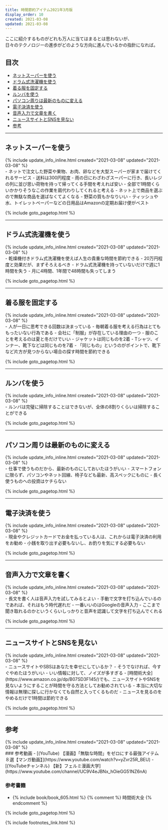 ```yaml
---
title: 時間節約アイテム2021年3月版
display_order: 10
created: 2021-03-08
updated: 2021-03-08
---
```

ここに紹介するものがどれも万人に当てはまるとは思わないが、  
日々のテクノロジーの進歩がどのような方向に進んでいるかの指針になれば。


## <a name="index">目次</a>

<ul id="index_ul">
<li><a href="#use-online-supermarket">ネットスーパーを使う</a></li>
<li><a href="#use-a-drum-type-washing-machine">ドラム式洗濯機を使う</a></li>
<li><a href="#fix-the-clothes-you-wear">着る服を固定する</a></li>
<li><a href="#use-a-roomba">ルンバを使う</a></li>
<li><a href="#change-your-computer-to-the-latest-version">パソコン周りは最新のものに変える</a></li>
<li><a href="#use-electronic-payment">電子決済を使う</a></li>
<li><a href="#use-voice-input-for-writing">音声入力で文章を書く</a></li>
<li><a href="#avoid-news-sites-and-social-networking-sites">ニュースサイトとSNSを見ない</a></li>
<li><a href="#reference">参考</a></li>
</ul>

* * *
## <a name="use-online-supermarket">ネットスーパーを使う</a>
<div class="chapter-updated">{% include update_info_inline.html created="2021-03-08" updated="2021-03-08" %}</div>
- ネットで注文した野菜や果物、お肉、卵などを大型スーパーが家まで届けてくれるサービス
- 送料は300円程度
  - 雨の日にわざわざスーパーに行き、長いレジの列に並び思い荷物を持って帰ってくる手間を考えれば安い
  - 全部で1時間くらいかかりそうなこの作業を肩代わりしてくれると考える
- ネット上で商品を選ぶので無駄な商品を選ばなくてよくなる
- 野菜の質もかなりいい
- ティッシュや水、トイレットペーパーなどの日用品はAmazonの定期お届け便がベスト

{% include goto_pagetop.html %}

* * *
## <a name="use-a-drum-type-washing-machine">ドラム式洗濯機を使う</a>
<div class="chapter-updated">{% include update_info_inline.html created="2021-03-08" updated="2021-03-08" %}</div>
- 乾燥機付きドラム式洗濯機を使えば人生の貴重な時間を節約できる
- 20万円程度と効果だが、まずそろえるべき
- ドラム式洗濯機を持っていないだけで週に1時間を失う
  - 月に4時間、1年間で48時間も失ってしまう

{% include goto_pagetop.html %}

* * *
## <a name="fix-the-clothes-you-wear">着る服を固定する</a>
<div class="chapter-updated">{% include update_info_inline.html created="2021-03-08" updated="2021-03-08" %}</div>
- 人が一日に思考できる回数は決まっている
- 毎朝着る服を考える行為はとてももったいない行為である
  - 会社に「制服」が存在している理由の一つ
- 服のことを考えるのは夏と冬だけでいい
- ジャケットは同じものを2着
- Tシャツ、インナー、靴下などは同じものを7着
- 「同じもの」というのがポイントで、靴下など片方が見つからない場合の探す時間を節約できる

{% include goto_pagetop.html %}

* * *
## <a name="use-a-roomba">ルンバを使う</a>
<div class="chapter-updated">{% include update_info_inline.html created="2021-03-08" updated="2021-03-08" %}</div>
- ルンバは完璧に掃除することはできないが、全体の8割りくらいは掃除することができる

{% include goto_pagetop.html %}

* * *
## <a name="change-your-computer-to-the-latest-version">パソコン周りは最新のものに変える</a>
<div class="chapter-updated">{% include update_info_inline.html created="2021-03-08" updated="2021-03-08" %}</div>
- 仕事で使うものだから、最新のものにしておいたほうがいい
- スマートフォンに限らず、パソコンやネット回線、椅子なども最新、高スペックにものに
- 長く使うものへの投資はケチらない

{% include goto_pagetop.html %}

* * *
## <a name="use-electronic-payment">電子決済を使う</a>
<div class="chapter-updated">{% include update_info_inline.html created="2021-03-08" updated="2021-03-08" %}</div>
- 現金やクレジットカードでお金を払っている人は、これからは電子決済の利用をお勧め
- 小銭を取り出す必要もないし、お釣りを気にする必要もない

{% include goto_pagetop.html %}

* * *
## <a name="use-voice-input-for-writing">音声入力で文章を書く</a>
<div class="chapter-updated">{% include update_info_inline.html created="2021-03-08" updated="2021-03-08" %}</div>
- 長文を書く人は音声入力を試してみるとよい
- 手動で文字を打ち込んでいるのであれば、それはもう時代遅れだ
- 一番いいのはGoogleの音声入力
  - ここまで聞き取れるのかというくらいしっかりと音声を認識して文字を打ち込んでくれる

{% include goto_pagetop.html %}

* * *
## <a name="avoid-news-sites-and-social-networking-sites">ニュースサイトとSNSを見ない</a>
<div class="chapter-updated">{% include update_info_inline.html created="2021-03-08" updated="2021-03-08" %}</div>
- ニュースサイトやSBSはあなたを幸せにしているか？
  - そうでなければ、今すぐやめたほうがいい
- いい情報に対して、ノイズが多すぎる
- [時間術大全](https://www.amazon.co.jp/dp/B07SD3F145/)でも、ニュースサイトやSNSを見ないようにすることが時間を守る方法としてお勧めされている
- 本当に大切な情報は無理に探しに行かなくても自然と入ってくるものだ
- ニュースを見るのをやめるだけで1時間は節約できる

{% include goto_pagetop.html %}

* * *
## <a name="reference">参考</a>
<div class="chapter-updated">{% include update_info_inline.html created="2021-03-08" updated="2021-03-08" %}</div>
### 参考動画
- [(YouTube) 【漫画】「無駄な時間」をゼロにする最強アイテム８選【マンガ動画】](https://www.youtube.com/watch?v=yZvr25R_BEU)
- [(YouTubeチャンネル) 【新】フェルミ漫画大学](https://www.youtube.com/channel/UC9V4eJBNx_hOieGG51NZ6nA)

### 参考書籍
- {% include book/book_605.html %} {% comment %} 時間術大全 {% endcomment %}

{% include goto_pagetop.html %}

{% include footnotes_link.html %}
